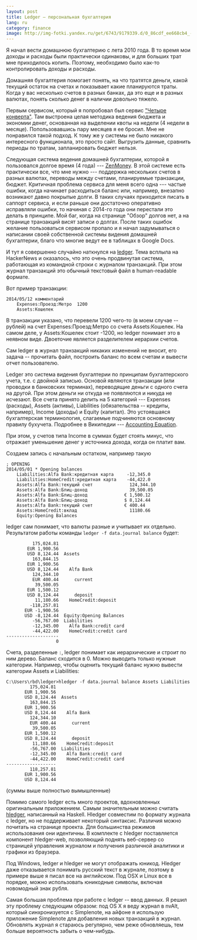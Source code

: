 ```yaml
---
layout: post
title: Ledger – персональная бухгалтерия
lang: ru
category: finance
image: http://img-fotki.yandex.ru/get/6743/9179339.d/0_86cdf_ee668cb4_-4-orig.png
---
```


Я начал вести домашнюю бухгалтерию с лета 2010 года. В то время мои доходы и
расходы были практически одинаковы, и для больших трат мне приходилось копить.
Поэтому, необходимо было как-то контролировать доходы и расходы.

Домашняя бухгалтерия помогает понять, на что тратятся деньги, какой текущий
остаток на счетах и показывает какие планируются траты. Когда у вас несколько
счетов в разных банках, да это еще и в разных валютах, понять сколько денег
в наличии довольно тяжело.

<!--more-->

Первым сервисом, который я попробовал был сервис ["Четыре конверта"][1]. Там
выстроена целая методика ведения бюджета и экономии денег, основанная на
выделении квоты на недели (4 недели в месяце). Попользовавшись пару месяцев я ее
бросил. Мне не понравился такой подход. К тому же у системы не было
никакого интересного функционала, это просто сайт. Выгрузить данные, сравнить
периоды по тратам, запланировать бюджет нельзя.

Следующая система ведения домашней бухгалтерии, которой я пользовался долгое
время (4 года) --- [ZenMoney][2]. В этой системе есть практически все, что мне
нужно --- поддержка нескольких счетов в разных валютах, переводы между счетами,
планируемые транзакции, бюджет. Критичная проблема сервиса для меня всего одна
--- частые ошибки, когда начинает расходиться баланс или, например, внезапно
возникают давно покрытые долги. В таких случаях приходится писать в саппорт
сервиса, и если раньше они достаточно оперативно исправляли ошибки, то начиная с
2014-го года они перестали это делать в принципе. Мой баг, когда на странице
"Обзор" долгов нет, а на странице транзакций висят записи о долгах. После таких
ошибок желание пользоваться сервисом пропало и я начал задумываться о написании
своей собственной системы видения домашней бухгалтерии, благо что многие ведут
ее в таблицах в Google Docs.

И тут я совершенно случайно наткнулся на [ledger][3]. Тема всплыла на HackerNews
и оказалось, что это очень продвинутая система, работающая из командной строки с
журналом транзакций. При этом журнал транзакций это обычный текстовый файл в
human-readable формате.

Вот пример транзакции:

    2014/05/12 комментарий
        Expenses:Проезд:Метро  1200
        Assets:Кошелек

В транзакции указано, что перевели 1200 чего-то (в моем случае -- рублей) на
счет Expenses:Проезд:Метро со счета Assets:Кошелек. На самом деле, у
Assets:Кошелек стоит -1200, но ledger понимает это в неявном виде. Двоеточие
является разделителем иерархии счетов.

Сам ledger в журнал транзакций никаких изменений не вносит, его задача --
прочитать файл, построить баланс по всем счетам и вывести отчет пользователю.

Ledger это система видения бухгалтерии по принципам бухгалтерского учета, т.е. с
двойной записью. Основой являются транзакции (или проводки в
банковских терминах), переводящие деньги с одного счета на другой. При этом
деньги ни откуда не появляются и никуда не исчезают. Все счета принято делить на 5
категорий --- Expenses (расходы), Assets (активы), Liabilities (обязательства --
кредиты, например), Income (доходы) и Equity (капитал). Это устоявшаяся бухгалтерская
терминология, слагаемые подчиняются основному правилу бухучета. Подробнее в
Википедии --- [Accounting Equation](http://en.wikipedia.org/wiki/Accounting_equation).

При этом, у счетов типа Income в суммах будет стоять минус, что отражает
уменьшение денег у источника дохода, когда он платит вам.

Создаем запись с начальным остатком, например такую

    ; OPENING
    2014/05/01 * Opening balances
        Liabilities:Alfa Bank:кредитная карта     -12,345.0
        Liabilities:HomeCredit:кредитная карта    -44,422.0
        Assets:Alfa Bank:текущий счет              124,344.10
        Assets:Alfa Bank:Блиц-доход                39,500.05
        Assets:Alfa Bank:Блиц-доход              € 1,500.12
        Assets:Alfa Bank:Блиц-доход              $ 8,124.44
        Assets:Alfa Bank:текущий счет            € 400.44
        Assets:HomeCredit:вклад                    11180.66
        Equity:Opening Balances

ledger сам понимает, что валюты разные и учитывает их отдельно. Результатом
работы команды `ledger -f data.journal balance` будет:

              175,024.81
            EUR 1,900.56
            USD 8,124.44  Assets
              163,844.15
            EUR 1,900.56
            USD 8,124.44    Alfa Bank
              124,344.10
              EUR 400.44      current
               39,500.05
            EUR 1,500.12
            USD 8,124.44      deposit
               11,180.66    HomeCredit:deposit
             -118,257.81
           EUR -1,900.56
           USD -8,124.44  Equity:Opening Balances
              -56,767.00  Liabilities
              -12,345.00    Alfa Bank:credit card
              -44,422.00    HomeCredit:credit card
    --------------------
                       0

Счета, разделенные `:`, ledger понимает как иерархические и строит по
ним дерево. Баланс сходится в 0. Можно выводить только нужные
категории. Например, чтобы оценить текущий баланс нужно вывести категории Assets
и Liabilities:

    C:\Users\rbd\ledger>hledger -f data.journal balance Assets Liabilities
             175,024.81
           EUR 1,900.56
           USD 8,124.44  Assets
             163,844.15
           EUR 1,900.56
           USD 8,124.44    Alfa Bank
             124,344.10
             EUR 400.44      current
              39,500.05
           EUR 1,500.12
           USD 8,124.44      deposit
              11,180.66    HomeCredit:deposit
             -56,767.00  Liabilities
             -12,345.00    Alfa Bank:credit card
             -44,422.00    HomeCredit:credit card
    -------------------
             118,257.81
           EUR 1,900.56
           USD 8,124.44

(суммы выше полностью вымышленные)

Помимо самого ledger есть много проектов, вдохновленных оригинальным
приложением. Самым значительным можно считать [hledger][4], написанный на
Haskell.  Hledger совместим по формату журнала с ledger, но не поддерживает
некоторый синтаксис. Различия можно почитать на странице проекта. Для
большинства режимов использования они идентичны. В комплекте с hledger
поставляется компонент hledger-web, позволяющий поднять веб-сервер со страницей
управления журналом и получения различной аналитики и графики из браузера.

Под Windows, ledger и hledger не могут отображать юникод. Hledger даже
отказывается понимать русский текст в журнале, поэтому в примере выше я писал
все на английском. Под OSX и Linux все в порядке, можно использовать юникодные
символы, включая новомодный знак рубля.

Самая большая проблема при работе с ledger -- ввод данных. Я решил эту проблему
следующим образом: под OS X я веду журнал в nvAlt, который синхронизуется с
Simplenote, на айфоне я использую приложение Simplenote для добавления новых
транзакций в журнал. Обновлять журнал я стараюсь регулярно, чем реже обновляешь,
тем больше вероятность забыть о чем-нибудь.

[1]: http://www.4konverta.com
[2]: http://zenmoney.ru
[3]: http://ledger-cli.org
[4]: http://hledger.org
[5]: https://github.com/ledger/vim-ledger
[6]: http://ledger.ora600.ru


